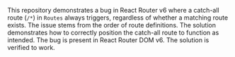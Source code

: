 This repository demonstrates a bug in React Router v6 where a catch-all route (`/*`) in `Routes` always triggers, regardless of whether a matching route exists.  The issue stems from the order of route definitions.  The solution demonstrates how to correctly position the catch-all route to function as intended.  The bug is present in React Router DOM v6.  The solution is verified to work.